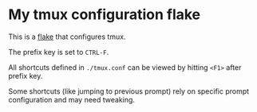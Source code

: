 # My tmux configuration flake

This is a [flake](https://nixos.wiki/wiki/Flakes) that configures tmux.

The prefix key is set to `CTRL-F`.

All shortcuts defined in `./tmux.conf` can be viewed by hitting `<F1>` after prefix key.

Some shortcuts (like jumping to previous prompt) rely on specific prompt configuration and may need tweaking.
